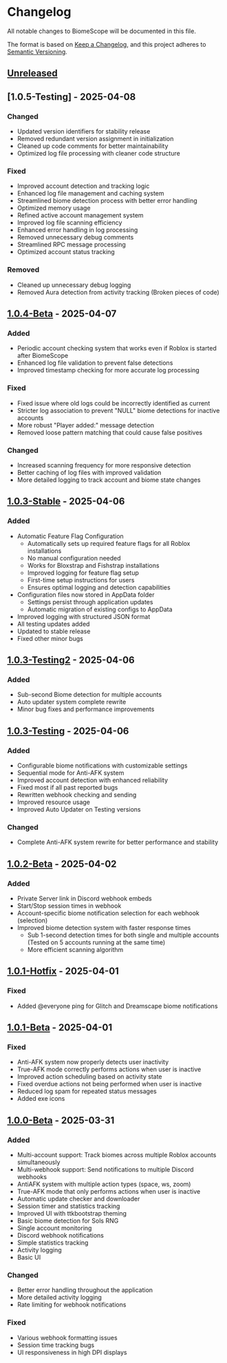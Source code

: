 # Changelog

All notable changes to BiomeScope will be documented in this file.

The format is based on [Keep a Changelog](https://keepachangelog.com/en/1.0.0/),
and this project adheres to [Semantic Versioning](https://semver.org/spec/v2.0.0.html).

## [Unreleased]

## [1.0.5-Testing] - 2025-04-08

### Changed
- Updated version identifiers for stability release
- Removed redundant version assignment in initialization
- Cleaned up code comments for better maintainability
- Optimized log file processing with cleaner code structure

### Fixed
- Improved account detection and tracking logic
- Enhanced log file management and caching system
- Streamlined biome detection process with better error handling
- Optimized memory usage 
- Refined active account management system
- Improved log file scanning efficiency
- Enhanced error handling in log processing
- Removed unnecessary debug comments 
- Streamlined RPC message processing
- Optimized account status tracking

### Removed
- Cleaned up unnecessary debug logging
- Removed Aura detection from activity tracking (Broken pieces of code)

## [1.0.4-Beta] - 2025-04-07

### Added
- Periodic account checking system that works even if Roblox is started after BiomeScope
- Enhanced log file validation to prevent false detections
- Improved timestamp checking for more accurate log processing

### Fixed
- Fixed issue where old logs could be incorrectly identified as current
- Stricter log association to prevent "NULL" biome detections for inactive accounts
- More robust "Player added:" message detection
- Removed loose pattern matching that could cause false positives

### Changed
- Increased scanning frequency for more responsive detection
- Better caching of log files with improved validation
- More detailed logging to track account and biome state changes

## [1.0.3-Stable] - 2025-04-06

### Added
- Automatic Feature Flag Configuration
  - Automatically sets up required feature flags for all Roblox installations
  - No manual configuration needed
  - Works for Bloxstrap and Fishstrap installations
  - Improved logging for feature flag setup
  - First-time setup instructions for users
  - Ensures optimal logging and detection capabilities
- Configuration files now stored in AppData folder
  - Settings persist through application updates
  - Automatic migration of existing configs to AppData
- Improved logging with structured JSON format
- All testing updates added
- Updated to stable release
- Fixed other minor bugs

## [1.0.3-Testing2] - 2025-04-06

### Added
- Sub-second Biome detection for multiple accounts
- Auto updater system complete rewrite
- Minor bug fixes and performance improvements

## [1.0.3-Testing] - 2025-04-06

### Added
- Configurable biome notifications with customizable settings
- Sequential mode for Anti-AFK system
- Improved account detection with enhanced reliability
- Fixed most if all past reported bugs
- Rewritten webhook checking and sending
- Improved resource usage
- Improved Auto Updater on Testing versions

### Changed
- Complete Anti-AFK system rewrite for better performance and stability

## [1.0.2-Beta] - 2025-04-02

### Added
- Private Server link in Discord webhook embeds
- Start/Stop session times in webhook
- Account-specific biome notification selection for each webhook (selection)
- Improved biome detection system with faster response times
  - Sub 1-second detection times for both single and multiple accounts (Tested on 5 accounts running at the same time)
  - More efficient scanning algorithm

## [1.0.1-Hotfix] - 2025-04-01

### Fixed
- Added @everyone ping for Glitch and Dreamscape biome notifications

## [1.0.1-Beta] - 2025-04-01

### Fixed
- Anti-AFK system now properly detects user inactivity
- True-AFK mode correctly performs actions when user is inactive
- Improved action scheduling based on activity state
- Fixed overdue actions not being performed when user is inactive
- Reduced log spam for repeated status messages
- Added exe icons

## [1.0.0-Beta] - 2025-03-31

### Added
- Multi-account support: Track biomes across multiple Roblox accounts simultaneously
- Multi-webhook support: Send notifications to multiple Discord webhooks
- AntiAFK system with multiple action types (space, ws, zoom)
- True-AFK mode that only performs actions when user is inactive
- Automatic update checker and downloader
- Session timer and statistics tracking
- Improved UI with ttkbootstrap theming
- Basic biome detection for Sols RNG
- Single account monitoring
- Discord webhook notifications
- Simple statistics tracking
- Activity logging
- Basic UI

### Changed
- Better error handling throughout the application
- More detailed activity logging
- Rate limiting for webhook notifications

### Fixed
- Various webhook formatting issues
- Session time tracking bugs
- UI responsiveness in high DPI displays

[Unreleased]: https://github.com/cresqnt-sys/BiomeScope/compare/v1.0.5-Stable...HEAD
[1.0.5-Stable]: https://github.com/cresqnt-sys/BiomeScope/compare/v1.0.4-Beta...v1.0.5-Stable
[1.0.4-Beta]: https://github.com/cresqnt-sys/BiomeScope/compare/v1.0.3-Stable...v1.0.4-Beta
[1.0.3-Stable]: https://github.com/cresqnt-sys/BiomeScope/compare/v1.0.3-Testing2...v1.0.3-Stable
[1.0.3-Testing2]: https://github.com/cresqnt-sys/BiomeScope/compare/v1.0.3-Testing...v1.0.3-Testing2
[1.0.3-Testing]: https://github.com/cresqnt-sys/BiomeScope/compare/v1.0.2-Beta...v1.0.3-Testing
[1.0.2-Beta]: https://github.com/cresqnt-sys/BiomeScope/compare/v1.0.1-Hotfix...v1.0.2-Beta
[1.0.1-Hotfix]: https://github.com/cresqnt-sys/BiomeScope/compare/v1.0.1-Beta...v1.0.1-Hotfix
[1.0.1-Beta]: https://github.com/cresqnt-sys/BiomeScope/compare/v1.0.0-Beta...v1.0.1-Beta
[1.0.0-Beta]: https://github.com/cresqnt-sys/BiomeScope/releases/tag/v1.0.0-Beta 